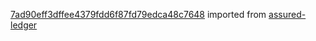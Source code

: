 [7ad90eff3dffee4379fdd6f87fd79edca48c7648](https://github.com/insolar/assured-ledger/commit/7ad90eff3dffee4379fdd6f87fd79edca48c7648) imported from [assured-ledger](https://github.com/insolar/assured-ledger)
